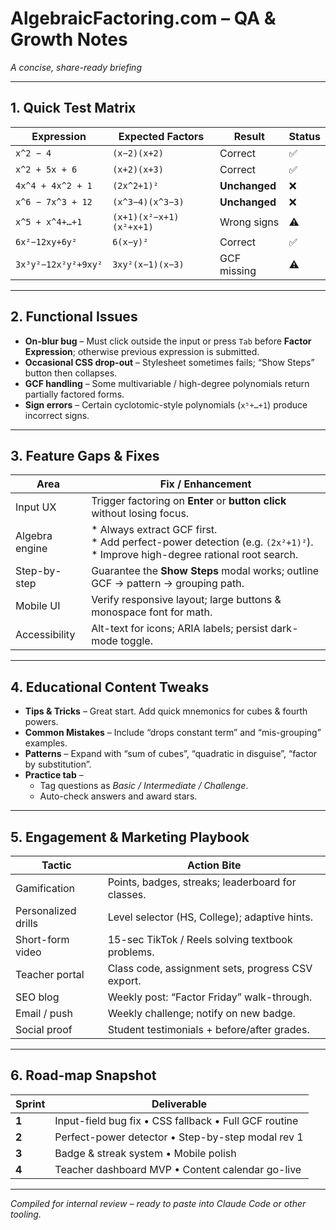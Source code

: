 # AlgebraicFactoring.com – QA & Growth Notes  
_A concise, share-ready briefing_

---

## 1. Quick Test Matrix  

| Expression | Expected Factors | Result | Status |
|------------|------------------|--------|--------|
| `x^2 − 4` | `(x−2)(x+2)` | Correct | ✅ |
| `x^2 + 5x + 6` | `(x+2)(x+3)` | Correct | ✅ |
| `4x^4 + 4x^2 + 1` | `(2x^2+1)²` | **Unchanged** | ❌ |
| `x^6 − 7x^3 + 12` | `(x^3−4)(x^3−3)` | **Unchanged** | ❌ |
| `x^5 + x^4+…+1` | `(x+1)(x²−x+1)(x²+x+1)` | Wrong signs | ⚠️ |
| `6x²−12xy+6y²` | `6(x−y)²` | Correct | ✅ |
| `3x³y²−12x²y²+9xy²` | `3xy²(x−1)(x−3)` | GCF missing | ⚠️ |

---

## 2. Functional Issues  

* **On-blur bug** – Must click outside the input or press `Tab` before **Factor Expression**; otherwise previous expression is submitted.  
* **Occasional CSS drop-out** – Stylesheet sometimes fails; “Show Steps” button then collapses.  
* **GCF handling** – Some multivariable / high-degree polynomials return partially factored forms.  
* **Sign errors** – Certain cyclotomic-style polynomials (`x⁵+…+1`) produce incorrect signs.  

---

## 3. Feature Gaps & Fixes  

| Area | Fix / Enhancement |
|------|-------------------|
| Input UX | Trigger factoring on **Enter** or **button click** without losing focus. |
| Algebra engine |   * Always extract GCF first. <br>  * Add perfect-power detection (e.g. `(2x²+1)²`). <br> * Improve high-degree rational root search. |
| Step-by-step | Guarantee the **Show Steps** modal works; outline GCF → pattern → grouping path. |
| Mobile UI | Verify responsive layout; large buttons & monospace font for math. |
| Accessibility | Alt-text for icons; ARIA labels; persist dark-mode toggle. |

---

## 4. Educational Content Tweaks  

* **Tips & Tricks** – Great start.  Add quick mnemonics for cubes & fourth powers.  
* **Common Mistakes** – Include “drops constant term” and “mis-grouping” examples.  
* **Patterns** – Expand with “sum of cubes”, “quadratic in disguise”, “factor by substitution”.  
* **Practice tab** –  
  * Tag questions as _Basic / Intermediate / Challenge_.  
  * Auto-check answers and award stars.  

---

## 5. Engagement & Marketing Playbook  

| Tactic | Action Bite |
|--------|-------------|
| Gamification | Points, badges, streaks; leaderboard for classes. |
| Personalized drills | Level selector (HS, College); adaptive hints. |
| Short-form video | 15-sec TikTok / Reels solving textbook problems. |
| Teacher portal | Class code, assignment sets, progress CSV export. |
| SEO blog | Weekly post: “Factor Friday” walk-through. |
| Email / push | Weekly challenge; notify on new badge. |
| Social proof | Student testimonials + before/after grades. |

---

## 6. Road-map Snapshot  

| Sprint | Deliverable |
|--------|-------------|
| **1** | Input-field bug fix • CSS fallback • Full GCF routine |
| **2** | Perfect-power detector • Step-by-step modal rev 1 |
| **3** | Badge & streak system • Mobile polish |
| **4** | Teacher dashboard MVP • Content calendar go-live |

---

_Compiled for internal review – ready to paste into Claude Code or other tooling._